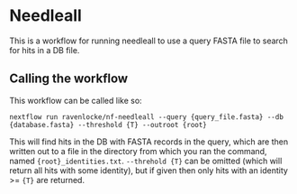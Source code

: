 # Needleall

This is a workflow for running needleall to use a query FASTA file to search for hits in a DB file. 

## Calling the workflow
This workflow can be called like so:

```
nextflow run ravenlocke/nf-needleall --query {query_file.fasta} --db {database.fasta} --threshold {T} --outroot {root}
```

This will find hits in the DB with FASTA records in the query, which are then written out to a file in the directory from which you ran the command, named `{root}_identities.txt`. `--threhold {T}` can be omitted (which will return all hits with some identity), but if given then only hits with an identity >= `{T}` are returned.
